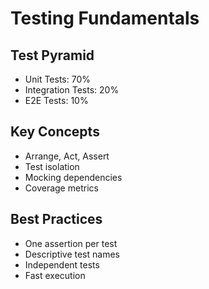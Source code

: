 # Testing Fundamentals

## Test Pyramid
- Unit Tests: 70%
- Integration Tests: 20%
- E2E Tests: 10%

## Key Concepts
- Arrange, Act, Assert
- Test isolation
- Mocking dependencies
- Coverage metrics

## Best Practices
- One assertion per test
- Descriptive test names
- Independent tests
- Fast execution
